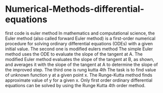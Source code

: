 # Numerical-Methods-differential-equations
first code is euler method
In mathematics and computational science, the Euler method (also called forward Euler method) is a first-order numerical procedure for solving ordinary differential equations (ODEs) with a given initial value.
The second one is modified eulers method
The simple Euler method uses the ODE to evaluate the slope of the tangent at A. The modified Euler method evaluates the slope of the tangent at B, as shown, and averages it with the slope of the tangent at A to determine the slope of the improved step.
The third one is rung kutta 4th
The task is to find value of unknown function y at a given point x. The Runge-Kutta method finds approximate value of y for a given x. Only first order ordinary differential equations can be solved by using the Runge Kutta 4th order method.
